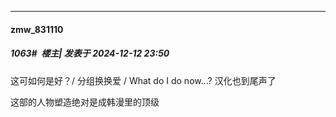 ﻿
*****

####  zmw_831110  
##### 1063#         楼主| 发表于 2024-12-12 23:50

这可如何是好？/ 分组换换爱 / What do I do now...? 
汉化也到尾声了

这部的人物塑造绝对是成韩漫里的顶级


